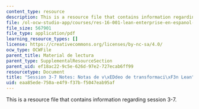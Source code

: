 ```yaml
---
content_type: resource
description: This is a resource file that contains information regarding session 3-7.
file: /ol-ocw-studio-app/courses/res-16-001-lean-enterprise-en-espanol-january-iap-2012/eaa85ede750ae4f9f37bf5047eab95af_MITRES_16_001IAP12_3-7_Vid.pdf
file_size: 567901
file_type: application/pdf
learning_resource_types: []
license: https://creativecommons.org/licenses/by-nc-sa/4.0/
ocw_type: OCWFile
parent_title: Material de lectura
parent_type: SupplementalResourceSection
parent_uid: ef18ac22-9c5e-626d-97e2-727ecab6ff99
resourcetype: Document
title: "Session 3-7 Notes: Notas de v\xEDdeo de transformaci\xF3n Lean"
uid: eaa85ede-750a-e4f9-f37b-f5047eab95af
---
```

This is a resource file that contains information regarding session 3-7.